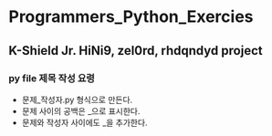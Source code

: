 # Programmers_Python_Exercies

## K-Shield Jr. HiNi9, zel0rd, rhdqndyd project

### py file 제목 작성 요령
- 문제_작성자.py 형식으로 만든다.
- 문제 사이의 공백은 _으로 표시한다.
- 문제와 작성자 사이에도 _을 추가한다.
